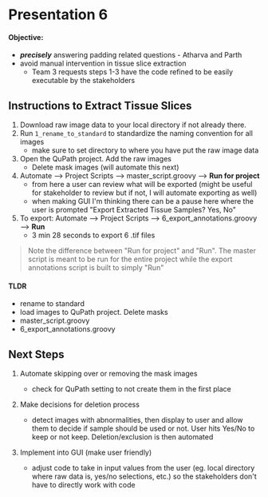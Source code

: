 # Presentation 6

#### Objective: 
- ***precisely*** answering padding related questions - Atharva and Parth 
- avoid manual intervention in tissue slice extraction
	- Team 3 requests steps 1-3 have the code refined to be easily executable by the stakeholders

## Instructions to Extract Tissue Slices

1. Download raw image data to your local directory if not already there. 
2. Run `1_rename_to_standard` to standardize the naming convention for all images
	- make sure to set directory to where you have put the raw image data
3. Open the QuPath project. Add the raw images
	- Delete mask images (will automate this next)
4. Automate --> Project Scripts --> master_script.groovy --> **Run for project** 
	- from here a user can review what will be exported (might be useful for stakeholder to review but if not, I will automate exporting as well)
	- when making GUI I'm thinking there can be a pause here where the user is prompted "Export Extracted Tissue Samples? Yes, No"
5. To export: Automate --> Project Scripts --> 6_export_annotations.groovy --> **Run**
	- 3 min 28 seconds to export 6 .tif files

>Note the difference between "Run for project" and "Run". The master script is meant to be run for the entire project while the export annotations script is built to simply "Run"

#### TLDR
- rename to standard
- load images to QuPath project. Delete masks
- master_script.groovy
- 6_export_annotations.groovy

## Next Steps
1. Automate skipping over or removing the mask images
	- check for QuPath setting to not create them in the first place

2. Make decisions for deletion process
	- detect images with abnormalities, then display to user and allow them to decide if sample should be used or not. User hits Yes/No to keep or not keep. Deletion/exclusion is then automated

3. Implement into GUI (make user friendly)
	- adjust code to take in input values from the user (eg. local directory where raw data is, yes/no selections, etc.) so the stakeholders don't have to directly work with code 
